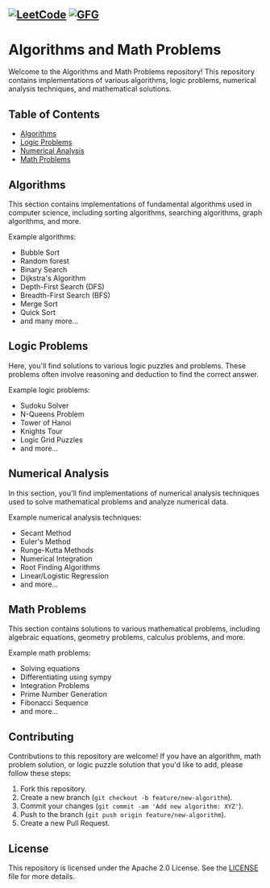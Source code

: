 [![LeetCode](https://img.shields.io/badge/LeetCode-Profile-orange?logo=leetcode)](https://leetcode.com/u/shoryasethia/)
[![GFG](https://img.shields.io/badge/GeeksforGeeks-Profile-brightgreen?logo=geeksforgeeks&logoColor=white)](https://www.geeksforgeeks.org/user/22b2q2iw/)
---
# Algorithms and Math Problems

Welcome to the Algorithms and Math Problems repository! This repository contains implementations of various algorithms, logic problems, numerical analysis techniques, and mathematical solutions.

## Table of Contents

- [Algorithms](#algorithms)
- [Logic Problems](#logic-problems)
- [Numerical Analysis](#numerical-analysis)
- [Math Problems](#math-problems)

## Algorithms

This section contains implementations of fundamental algorithms used in computer science, including sorting algorithms, searching algorithms, graph algorithms, and more.

Example algorithms:
- Bubble Sort
- Random forest
- Binary Search
- Dijkstra's Algorithm
- Depth-First Search (DFS)
- Breadth-First Search (BFS)
- Merge Sort
- Quick Sort
- and many more...

## Logic Problems

Here, you'll find solutions to various logic puzzles and problems. These problems often involve reasoning and deduction to find the correct answer.

Example logic problems:
- Sudoku Solver
- N-Queens Problem
- Tower of Hanoi
- Knights Tour
- Logic Grid Puzzles
- and more...

## Numerical Analysis

In this section, you'll find implementations of numerical analysis techniques used to solve mathematical problems and analyze numerical data.

Example numerical analysis techniques:
- Secant Method
- Euler's Method
- Runge-Kutta Methods
- Numerical Integration
- Root Finding Algorithms
- Linear/Logistic Regression
- and more...

## Math Problems

This section contains solutions to various mathematical problems, including algebraic equations, geometry problems, calculus problems, and more.

Example math problems:
- Solving equations
- Differentiating using sympy
- Integration Problems
- Prime Number Generation
- Fibonacci Sequence
- and more...

## Contributing

Contributions to this repository are welcome! If you have an algorithm, math problem solution, or logic puzzle solution that you'd like to add, please follow these steps:
1. Fork this repository.
2. Create a new branch (`git checkout -b feature/new-algorithm`).
3. Commit your changes (`git commit -am 'Add new algorithm: XYZ'`).
4. Push to the branch (`git push origin feature/new-algorithm`).
5. Create a new Pull Request.

## License

This repository is licensed under the Apache 2.0 License. See the [LICENSE](LICENSE) file for more details.

